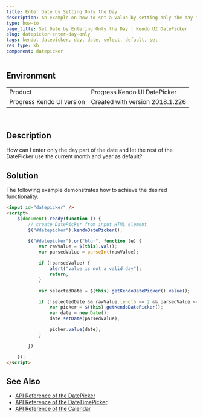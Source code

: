 ```yaml
---
title: Enter Date by Setting Only the Day
description: An example on how to set a value by setting only the day in the Kendo UI DatePicker.
type: how-to
page_title: Set Date by Entering Only the Day | Kendo UI DatePicker
slug: datepicker-enter-day-only
tags: kendo, datepicker, day, date, select, default, set
res_type: kb
component: datepicker
---
```


## Environment

<table>
 <tr>
  <td>Product</td>
  <td>Progress Kendo UI DatePicker</td>
 </tr>
 <tr>
  <td>Progress Kendo UI version</td>
  <td>Created with version 2018.1.226</td>
 </tr>
</table>
 

## Description

How can I enter only the day part of the date and let the rest of the DatePicker use the current month and year as default?

## Solution

The following example demonstrates how to achieve the desired functionality.

```html
<input id="datepicker" />
<script>
    $(document).ready(function () {
        // create DatePicker from input HTML element
        $("#datepicker").kendoDatePicker();

        $("#datepicker").on("blur", function (e) {
            var rawValue = $(this).val();
            var parsedValue = parseInt(rawValue);

            if (!parsedValue) {
                alert("value is not a valid day");
                return;
            }

            var selectedDate = $(this).getKendoDatePicker().value();

            if (!selectedDate && rawValue.length <= 2 && parsedValue <= 31) {
                var picker = $(this).getKendoDatePicker();
                var date = new Date();
                date.setDate(parsedValue);

                picker.value(date);
            }

        })

    });
</script>
```

## See Also

* [API Reference of the DatePicker](http://docs.telerik.com/kendo-ui/api/javascript/ui/datepicker)
* [API Reference of the DateTimePicker](http://docs.telerik.com/kendo-ui/api/javascript/ui/datetimepicker)
* [API Reference of the Calendar](http://docs.telerik.com/kendo-ui/api/javascript/ui/calendar)
